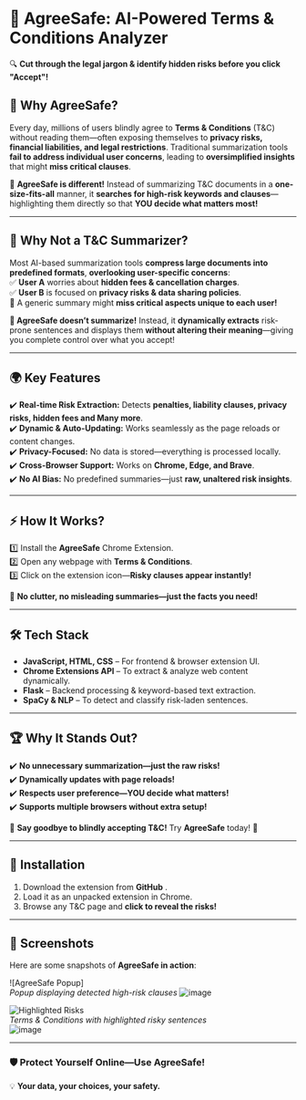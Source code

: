 # 🚀 AgreeSafe: AI-Powered Terms & Conditions Analyzer  

🔍 **Cut through the legal jargon & identify hidden risks before you click "Accept"!**  

## 🌟 Why AgreeSafe?  
Every day, millions of users blindly agree to **Terms & Conditions** (T&C) without reading them—often exposing themselves to **privacy risks, financial liabilities, and legal restrictions**. Traditional summarization tools **fail to address individual user concerns**, leading to **oversimplified insights** that might **miss critical clauses**.  

📌 **AgreeSafe is different!** Instead of summarizing T&C documents in a **one-size-fits-all** manner, it **searches for high-risk keywords and clauses**—highlighting them directly so that **YOU decide what matters most!**  

---

## 🚨 Why Not a T&C Summarizer?  
Most AI-based summarization tools **compress large documents into predefined formats**, **overlooking user-specific concerns**:  
✅ **User A** worries about **hidden fees & cancellation charges**.  
✅ **User B** is focused on **privacy risks & data sharing policies**.  
🔴 A generic summary might **miss critical aspects unique to each user!**  

**🚀 AgreeSafe doesn’t summarize!** Instead, it **dynamically extracts** risk-prone sentences and displays them **without altering their meaning**—giving you complete control over what you accept!  

---

## 🌍 Key Features  
✔️ **Real-time Risk Extraction:** Detects **penalties, liability clauses, privacy risks, hidden fees and Many more**.  
✔️ **Dynamic & Auto-Updating:** Works seamlessly as the page reloads or content changes.  
✔️ **Privacy-Focused:** No data is stored—everything is processed locally.  
✔️ **Cross-Browser Support:** Works on **Chrome, Edge, and Brave**.  
✔️ **No AI Bias:** No predefined summaries—just **raw, unaltered risk insights**.  

---

## ⚡ How It Works?  
1️⃣ Install the **AgreeSafe** Chrome Extension.  
2️⃣ Open any webpage with **Terms & Conditions**.  
3️⃣ Click on the extension icon—**Risky clauses appear instantly!**  

🚀 **No clutter, no misleading summaries—just the facts you need!**  

---

## 🛠 Tech Stack  
- **JavaScript, HTML, CSS** – For frontend & browser extension UI.  
- **Chrome Extensions API** – To extract & analyze web content dynamically.  
- **Flask** – Backend processing & keyword-based text extraction.  
- **SpaCy & NLP** – To detect and classify risk-laden sentences.  

---

## 🏆 Why It Stands Out?  
✔️ **No unnecessary summarization—just the raw risks!**  
✔️ **Dynamically updates with page reloads!**  
✔️ **Respects user preference—YOU decide what matters!**  
✔️ **Supports multiple browsers without extra setup!**  

📢 **Say goodbye to blindly accepting T&C!** Try **AgreeSafe** today! 🚀  

---

## 📌 Installation  
1. Download the extension from **GitHub** .  
2. Load it as an unpacked extension in Chrome.  
3. Browse any T&C page and **click to reveal the risks!**  

---

## 📸 Screenshots  
Here are some snapshots of **AgreeSafe in action**:  

![AgreeSafe Popup]  
*Popup displaying detected high-risk clauses* 
![image](https://github.com/user-attachments/assets/9d3aa195-3999-4ef1-a9bd-a6a2a072bcbd)


![Highlighted Risks](your-image-link-here)  
*Terms & Conditions with highlighted risky sentences*  
![image](https://github.com/user-attachments/assets/0df9b5a7-92dc-4538-9fd6-1e35735d48e7)

---

### 🛡️ Protect Yourself Online—Use AgreeSafe!  
💡 **Your data, your choices, your safety.**  



